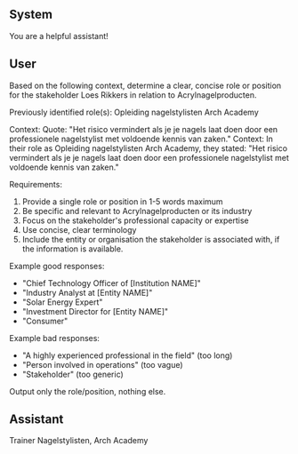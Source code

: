 ## System

You are a helpful assistant!

## User


Based on the following context, determine a clear, concise role or position for the stakeholder Loes Rikkers in relation to Acrylnagelproducten.

Previously identified role(s): Opleiding nagelstylisten Arch Academy

Context:
Quote: "Het risico vermindert als je je nagels laat doen door een professionele nagelstylist met voldoende kennis van zaken."
Context: In their role as Opleiding nagelstylisten Arch Academy, they stated: "Het risico vermindert als je je nagels laat doen door een professionele nagelstylist met voldoende kennis van zaken."

Requirements:
1. Provide a single role or position in 1-5 words maximum
2. Be specific and relevant to Acrylnagelproducten or its industry
3. Focus on the stakeholder's professional capacity or expertise
4. Use concise, clear terminology
5. Include the entity or organisation the stakeholder is associated with, if the information is available.

Example good responses:
- "Chief Technology Officer of [Institution NAME]"
- "Industry Analyst at [Entity NAME]"
- "Solar Energy Expert"
- "Investment Director for [Entity NAME]"
- "Consumer"

Example bad responses:
- "A highly experienced professional in the field" (too long)
- "Person involved in operations" (too vague)
- "Stakeholder" (too generic)

Output only the role/position, nothing else.


## Assistant

Trainer Nagelstylisten, Arch Academy

